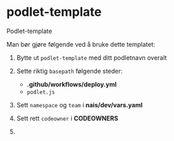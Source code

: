 # podlet-template

Podlet-template

Man bør gjøre følgende ved å bruke dette templatet:
1. Bytte ut `podlet-template` med ditt podletnavn overalt
2. Sette riktig `basepath` følgende steder:
    - **.github/workflows/deploy.yml**
    - `podlet.js`
   
3. Sett `namespace` og `team` i **nais/dev/vars.yaml**
4. Sett rett `codeowner` i **CODEOWNERS**
5. 
   

